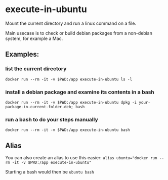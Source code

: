 # execute-in-ubuntu

Mount the current directory and run a linux command on a file.

Main usecase is to check or build debian packages from a non-debian system, for example a Mac.

## Examples:

### list the current directory
`docker run --rm -it -v $PWD:/app execute-in-ubuntu ls -l`

### install a debian package and examine its contents in a bash
`docker run --rm -it -v $PWD:/app execute-in-ubuntu dpkg -i your-package-in-current-folder.deb; bash`

### run a bash to do your steps manually
`docker run --rm -it -v $PWD:/app execute-in-ubuntu bash`


## Alias

You can also create an alias to use this easier:
`alias ubuntu="docker run --rm -it -v $PWD:/app execute-in-ubuntu"`

Starting a bash would then be
`ubuntu bash`
